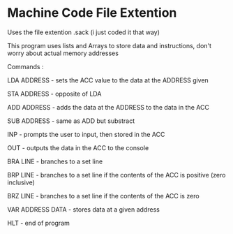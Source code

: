 # Machine Code File Extention

Uses the file extention .sack (i just coded it that way)

This program uses lists and Arrays to store data and instructions, don't worry about actual memory addresses


Commands :

LDA ADDRESS       - sets the ACC value to the data at the ADDRESS given

STA ADDRESS       - opposite of LDA

ADD ADDRESS       - adds the data at the ADDRESS to the data in the ACC

SUB ADDRESS       - same as ADD but substract


INP               - prompts the user to input, then stored in the ACC

OUT               - outputs the data in the ACC to the console


BRA LINE          - branches to a set line

BRP LINE          - branches to a set line if the contents of the ACC is positive (zero inclusive)

BRZ LINE          - branches to a set line if the contents of the ACC is zero


VAR ADDRESS DATA  - stores data at a given address

HLT               - end of program
